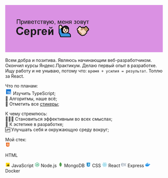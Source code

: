 <img alt="Приветствие в readme профиля" src="/header.png"> </img>

Всем добра и позитива. Являюсь начинающим веб-разработчиком. Окончил курсы Яндекс.Практикум. Делаю первый опыт в разработке. Ищу работу и не унываю, потому что: `время + усилия = результат`. Топлю за React.

Что по планам:\
<img alt="Иконка TypeScript" width="21" height="21" src="/assets/icons/icons8-typescript-48.png" /> Изучить TypeScript;\
🔣 Алгоритмы, наше всё;\
🎫 Отметить все [стикеры](https://miro.com/app/board/uXjVNHxhl30=/?share_link_id=162594989692);

К чему стремлюсь:\
🦸🏻‍♂ Становиться эффективным во всех смыслах;\
🗿  К эстетике в разработке;\
🆙 Улучшать себя и окружающую среду вокруг;

Мой стек:\
<img alt="Иконка HTML" width="16" height="16" src="/assets/icons/icons8-html-48.png" /> <p size="10">HTML</p> <img alt="Иконка JS" width="16" height="16" src="/assets/icons/icons8-javascript-48.png" /> JavaScript <img alt="Иконка Node.js" width="16" height="16" src="/assets/icons/icons8-node-js-48.png" /> Node.js <img alt="Иконка MongoDB" width="16" height="16" src="/assets/icons/icons8-mongodb-a-cross-platform-document-oriented-database-program-24.png" /> MongoDB <img alt="Иконка CSS" width="16" height="16" src="/assets/icons/icons8-css-48.png" /> CSS <img alt="Иконка React" width="16" height="16" src="/assets/icons/icons8-react-a-javascript-library-for-building-user-interfaces-48.png" /> React <img alt="Иконка Express" width="16" height="16" src="/assets/icons/icons8-express-js-16.png" /> Express <img alt="Иконка Docker" width="16" height="16" src="/assets/icons/icons8-docker-48.png" /> Docker 
